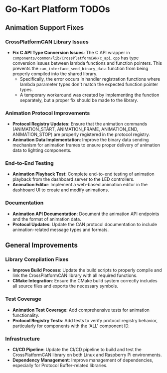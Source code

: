# Go-Kart Platform TODOs

## Animation Support Fixes

### CrossPlatformCAN Library Issues
- **Fix C API Type Conversion Issues**: The C API wrapper in `components/common/lib/CrossPlatformCAN/c_api.cpp` has type conversion issues between lambda functions and function pointers. This prevents the `can_interface_send_binary_data` function from being properly compiled into the shared library.
  - Specifically, the error occurs in handler registration functions where lambda parameter types don't match the expected function pointer types.
  - A temporary workaround was created by implementing the function separately, but a proper fix should be made to the library.

### Animation Protocol Improvements
- **Protocol Registry Updates**: Ensure that the animation commands (ANIMATION_START, ANIMATION_FRAME, ANIMATION_END, ANIMATION_STOP) are properly registered in the protocol registry.
- **Animation Data Implementation**: Improve the binary data sending mechanism for animation frames to ensure proper delivery of animation data to lighting components.

### End-to-End Testing
- **Animation Playback Test**: Complete end-to-end testing of animation playback from the dashboard server to the LED controllers.
- **Animation Editor**: Implement a web-based animation editor in the dashboard UI to create and modify animations.

### Documentation
- **Animation API Documentation**: Document the animation API endpoints and the format of animation data.
- **Protocol Updates**: Update the CAN protocol documentation to include animation-related message types and formats.

## General Improvements

### Library Compilation Fixes
- **Improve Build Process**: Update the build scripts to properly compile and link the CrossPlatformCAN library with all required functions.
- **CMake Integration**: Ensure the CMake build system correctly includes all source files and exports the necessary symbols.

### Test Coverage
- **Animation Test Coverage**: Add comprehensive tests for animation functionality.
- **Protocol Registry Tests**: Add tests to verify protocol registry behavior, particularly for components with the 'ALL' component ID.

### Infrastructure
- **CI/CD Pipeline**: Update the CI/CD pipeline to build and test the CrossPlatformCAN library on both Linux and Raspberry Pi environments.
- **Dependency Management**: Improve management of dependencies, especially for Protocol Buffer-related libraries. 